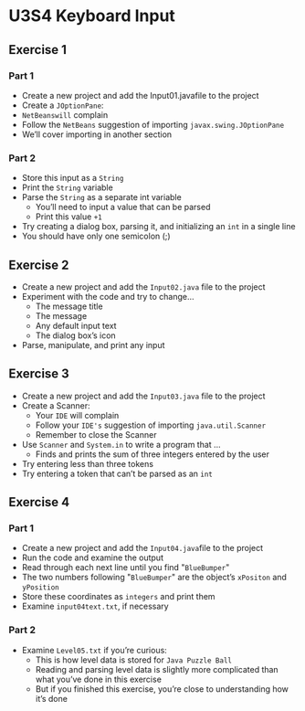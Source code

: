 ﻿# U3S4 Keyboard Input

## Exercise 1
### Part 1
- Create a new project and add the Input01.javafile to the project
- Create a `JOptionPane`:
- `NetBeanswill` complain
- Follow the `NetBeans` suggestion of importing `javax.swing.JOptionPane`
- We’ll cover importing in another section
### Part 2
- Store this input as a `String`
- Print the `String` variable
- Parse the `String` as a separate int variable
  - You’ll need to input a value that can be parsed
  - Print this value `+1`
- Try creating a dialog box, parsing it, and initializing an `int` in a single line
- You should have only one semicolon (;)

## Exercise 2
- Create a new project and add the `Input02.java` file to the project
- Experiment with the code and try to change…
  - The message title
  - The message
  - Any default input text
  - The dialog box’s icon
- Parse, manipulate, and print any input

## Exercise 3
- Create a new project and add the `Input03.java` file to the
project
- Create a Scanner:
  - Your `IDE` will complain
  - Follow your `IDE's` suggestion of importing `java.util.Scanner`
  - Remember to close the Scanner
- Use `Scanner` and `System.in` to write a program that …
  - Finds and prints the sum of three integers entered by the user
- Try entering less than three tokens
- Try entering a token that can’t be parsed as an `int`

## Exercise 4
### Part 1
- Create a new project and add the `Input04.java`file to the project
- Run the code and examine the output
- Read through each next line until you find "`BlueBumper`"
- The two numbers following "`BlueBumper`" are the object’s `xPositon` and `yPosition`
- Store these coordinates as `integers` and print them
- Examine `input04text.txt`, if necessary
### Part 2
- Examine `Level05.txt` if you’re curious:
  - This is how level data is stored for `Java Puzzle Ball`
  - Reading and parsing level data is slightly more complicated than what you’ve done in this exercise
  - But if you finished this exercise, you’re close to understanding how
it’s done
